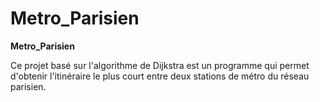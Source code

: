 # Metro_Parisien

__Metro_Parisien__

Ce projet basé sur l'algorithme de Dijkstra est un programme qui permet d'obtenir l'itinéraire le plus court entre deux stations de métro du réseau parisien.

